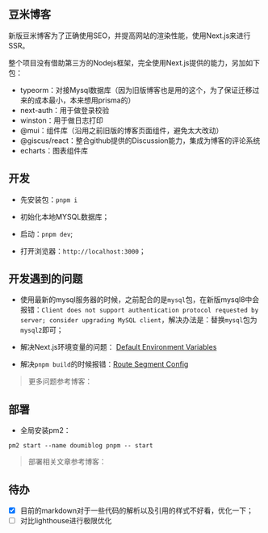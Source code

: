 ## 豆米博客

新版豆米博客为了正确使用SEO，并提高网站的渲染性能，使用Next.js来进行SSR。

整个项目没有借助第三方的Nodejs框架，完全使用Next.js提供的能力，另加如下包：

* typeorm：对接Mysql数据库（因为旧版博客也是用的这个，为了保证迁移过来的成本最小，本来想用prisma的）
* next-auth：用于做登录校验
* winston：用于做日志打印
* @mui：组件库（沿用之前旧版的博客页面组件，避免太大改动）
* @giscus/react：整合github提供的Discussion能力，集成为博客的评论系统
* echarts：图表组件库

## 开发

* 先安装包：`pnpm i`

* 初始化本地MYSQL数据库；

* 启动：`pnpm dev`;

* 打开浏览器：`http://localhost:3000`；

## 开发遇到的问题

* 使用最新的mysql服务器的时候，之前配合的是`mysql`包，在新版mysql8中会报错：`Client does not support authentication protocol requested by server; consider upgrading MySQL client`，解决办法是：替换`mysql`包为`mysql2`即可；

* 解决Next.js环境变量的问题： [Default Environment Variables](https://nextjs.org/docs/pages/building-your-application/configuring/environment-variables#default-environment-variables)

* 解决`pnpm build`的时候报错：[Route Segment Config](https://nextjs.org/docs/app/api-reference/file-conventions/route-segment-config)

> 更多问题参考博客：

## 部署

* 全局安装pm2：

```
pm2 start --name doumiblog pnpm -- start
```

> 部署相关文章参考博客：


## 待办

* [x] 目前的markdown对于一些代码的解析以及引用的样式不好看，优化一下；
* [ ] 对比lighthouse进行极限优化
